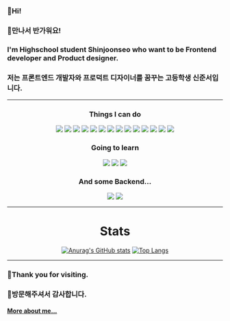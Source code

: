 ### 👋Hi!
### 👋만나서 반가워요! 
### I'm Highschool student Shinjoonseo who want to be Frontend developer and Product designer.
### 저는 프론트엔드 개발자와 프로덕트 디자이너를 꿈꾸는 고등학생 신준서입니다.
---
<div align=center>
  
### Things I can do
![](https://img.shields.io/badge/HTML5-E34F26?style=flat&logo=HTML5&logoColor=white)
![](https://img.shields.io/badge/CSS3-1572B6?style=flat&logo=CSS3&logoColor=white)
![](https://img.shields.io/badge/JavaScript-F7DF1E?style=flat&logo=JavaScript&logoColor=white)
![](https://img.shields.io/badge/Illustrator-FF9A00?style=flat&logo=AdobeIllustrator&logoColor=white)
![](https://img.shields.io/badge/Photoshop-31A8FF?style=flat&logo=AdobePhotoshop&logoColor=white)
![](https://img.shields.io/badge/AfterEffects-9999FF?style=flat&logo=AdobeAfterEffects&logoColor=white)
![](https://img.shields.io/badge/Figma-F24E1E?style=flat&logo=Figma&logoColor=white)
![](https://img.shields.io/badge/Arduino-00979D?style=flat&logo=Arduino&logoColor=white)
![](https://img.shields.io/badge/Micro:bit-00ED00?style=flat&logo=micro:bit&logoColor=white)
![](https://img.shields.io/badge/C-A8B9CC?style=flat&logo=C&logoColor=white)
![](https://img.shields.io/badge/Git-F05032?style=flat&logo=Git&logoColor=white)
![](https://img.shields.io/badge/Github-181717?style=flat&logo=Github&logoColor=white)
![](https://img.shields.io/badge/Notion-000000?style=flat&logo=Notion&logoColor=white)
![](https://img.shields.io/badge/Velog-20C997?style=flat&logo=Velog&logoColor=white)  

### Going to learn
![](https://img.shields.io/badge/Flutter-02569B?style=flat&logo=Flutter&logoColor=white)
![](https://img.shields.io/badge/ReactNative-31A8FF?style=flat&logo=React&logoColor=white)
![](https://img.shields.io/badge/TypeScript-3178C6?style=flat&logo=TypeScript&logoColor=white)
  
### And some Backend...
![](https://img.shields.io/badge/Ubuntu-000000?style=flat&logo=Ubuntu&logoColor=white)
![](https://img.shields.io/badge/MySQL-4479A1?style=flat&logo=MySQL&logoColor=white)

---
# Stats

[![Anurag's GitHub stats](https://github-readme-stats.vercel.app/api?username=baeian&theme=github_dark&hide_border=true&hide=stars,commits&custom_title=Stats)](https://github.com/anuraghazra/github-readme-stats)
[![Top Langs](https://github-readme-stats.vercel.app/api/top-langs/?username=baeian&layout=compact&theme=github_dark&hide_border=true&custom_title=Language)](https://github.com/anuraghazra/github-readme-stats)
  
</div>

---
### 🙇Thank you for visiting.
### 🙇방문해주셔서 감사합니다.
#### [More about me...](https://linktr.ee/baeian)
